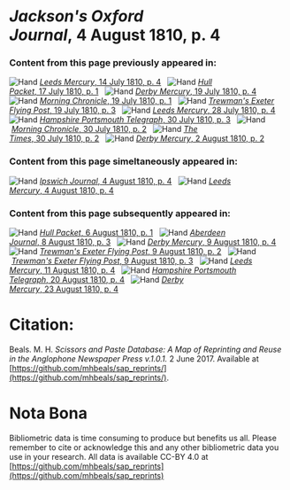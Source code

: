 # *Jackson's Oxford Journal*, 4 August 1810, p. 4  
  
### Content from this page previously appeared in:  
![Hand](http://scissorsandpaste.net/wp-content/uploads/2017/06/smallhandpointer.png) [*Leeds Mercury*, 14 July 1810, p. 4](https://mhbeals.github.io/sap_html/Leeds-Mercury/Leeds-Mercury-14-July-1810-p-4)  
![Hand](http://scissorsandpaste.net/wp-content/uploads/2017/06/smallhandpointer.png) [*Hull Packet*, 17 July 1810, p. 1](https://mhbeals.github.io/sap_html/Hull-Packet/Hull-Packet-17-July-1810-p-1)  
![Hand](http://scissorsandpaste.net/wp-content/uploads/2017/06/smallhandpointer.png) [*Derby Mercury*, 19 July 1810, p. 4](https://mhbeals.github.io/sap_html/Derby-Mercury/Derby-Mercury-19-July-1810-p-4)  
![Hand](http://scissorsandpaste.net/wp-content/uploads/2017/06/smallhandpointer.png) [*Morning Chronicle*, 19 July 1810, p. 1](https://mhbeals.github.io/sap_html/Morning-Chronicle/Morning-Chronicle-19-July-1810-p-1)  
![Hand](http://scissorsandpaste.net/wp-content/uploads/2017/06/smallhandpointer.png) [*Trewman's Exeter Flying Post*, 19 July 1810, p. 3](https://mhbeals.github.io/sap_html/Trewman's-Exeter-Flying-Post/Trewman's-Exeter-Flying-Post-19-July-1810-p-3)  
![Hand](http://scissorsandpaste.net/wp-content/uploads/2017/06/smallhandpointer.png) [*Leeds Mercury*, 28 July 1810, p. 4](https://mhbeals.github.io/sap_html/Leeds-Mercury/Leeds-Mercury-28-July-1810-p-4)  
![Hand](http://scissorsandpaste.net/wp-content/uploads/2017/06/smallhandpointer.png) [*Hampshire Portsmouth Telegraph*, 30 July 1810, p. 3](https://mhbeals.github.io/sap_html/Hampshire-Portsmouth-Telegraph/Hampshire-Portsmouth-Telegraph-30-July-1810-p-3)  
![Hand](http://scissorsandpaste.net/wp-content/uploads/2017/06/smallhandpointer.png) [*Morning Chronicle*, 30 July 1810, p. 2](https://mhbeals.github.io/sap_html/Morning-Chronicle/Morning-Chronicle-30-July-1810-p-2)  
![Hand](http://scissorsandpaste.net/wp-content/uploads/2017/06/smallhandpointer.png) [*The Times*, 30 July 1810, p. 2](https://mhbeals.github.io/sap_html/The-Times/The-Times-30-July-1810-p-2)  
![Hand](http://scissorsandpaste.net/wp-content/uploads/2017/06/smallhandpointer.png) [*Derby Mercury*, 2 August 1810, p. 2](https://mhbeals.github.io/sap_html/Derby-Mercury/Derby-Mercury-2-August-1810-p-2)  
  
### Content from this page simeltaneously appeared in:  
![Hand](http://scissorsandpaste.net/wp-content/uploads/2017/06/smallhandpointer.png) [*Ipswich Journal*, 4 August 1810, p. 4](https://mhbeals.github.io/sap_html/Ipswich-Journal/Ipswich-Journal-4-August-1810-p-4)  
![Hand](http://scissorsandpaste.net/wp-content/uploads/2017/06/smallhandpointer.png) [*Leeds Mercury*, 4 August 1810, p. 4](https://mhbeals.github.io/sap_html/Leeds-Mercury/Leeds-Mercury-4-August-1810-p-4)  
  
### Content from this page subsequently appeared in:  
![Hand](http://scissorsandpaste.net/wp-content/uploads/2017/06/smallhandpointer.png) [*Hull Packet*, 6 August 1810, p. 1](https://mhbeals.github.io/sap_html/Hull-Packet/Hull-Packet-6-August-1810-p-1)  
![Hand](http://scissorsandpaste.net/wp-content/uploads/2017/06/smallhandpointer.png) [*Aberdeen Journal*, 8 August 1810, p. 3](https://mhbeals.github.io/sap_html/Aberdeen-Journal/Aberdeen-Journal-8-August-1810-p-3)  
![Hand](http://scissorsandpaste.net/wp-content/uploads/2017/06/smallhandpointer.png) [*Derby Mercury*, 9 August 1810, p. 4](https://mhbeals.github.io/sap_html/Derby-Mercury/Derby-Mercury-9-August-1810-p-4)  
![Hand](http://scissorsandpaste.net/wp-content/uploads/2017/06/smallhandpointer.png) [*Trewman's Exeter Flying Post*, 9 August 1810, p. 2](https://mhbeals.github.io/sap_html/Trewman's-Exeter-Flying-Post/Trewman's-Exeter-Flying-Post-9-August-1810-p-2)  
![Hand](http://scissorsandpaste.net/wp-content/uploads/2017/06/smallhandpointer.png) [*Trewman's Exeter Flying Post*, 9 August 1810, p. 3](https://mhbeals.github.io/sap_html/Trewman's-Exeter-Flying-Post/Trewman's-Exeter-Flying-Post-9-August-1810-p-3)  
![Hand](http://scissorsandpaste.net/wp-content/uploads/2017/06/smallhandpointer.png) [*Leeds Mercury*, 11 August 1810, p. 4](https://mhbeals.github.io/sap_html/Leeds-Mercury/Leeds-Mercury-11-August-1810-p-4)  
![Hand](http://scissorsandpaste.net/wp-content/uploads/2017/06/smallhandpointer.png) [*Hampshire Portsmouth Telegraph*, 20 August 1810, p. 4](https://mhbeals.github.io/sap_html/Hampshire-Portsmouth-Telegraph/Hampshire-Portsmouth-Telegraph-20-August-1810-p-4)  
![Hand](http://scissorsandpaste.net/wp-content/uploads/2017/06/smallhandpointer.png) [*Derby Mercury*, 23 August 1810, p. 4](https://mhbeals.github.io/sap_html/Derby-Mercury/Derby-Mercury-23-August-1810-p-4)  


# Citation: 

Beals. M. H. *Scissors and Paste Database: A Map of Reprinting and Reuse in the Anglophone Newspaper Press v.1.0.1.* 2 June 2017. Available at [https://github.com/mhbeals/sap_reprints/](https://github.com/mhbeals/sap_reprints/). 

# Nota Bona

Bibliometric data is time consuming to produce but benefits us all. Please remember to cite or acknowledge this and any other bibliometric data you use in your research. All data is available CC-BY 4.0 at [https://github.com/mhbeals/sap_reprints](https://github.com/mhbeals/sap_reprints)